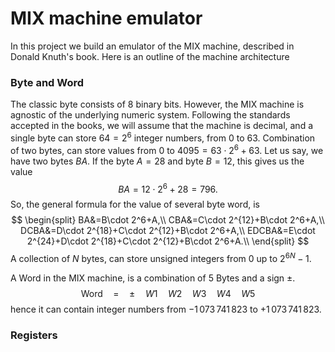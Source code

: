 # MIX machine emulator

In this project we build an emulator of the MIX machine, described in Donald Knuth's book.
Here is an outline of the machine architecture

### Byte and Word
The classic byte consists of $8$ binary bits. However, the MIX machine is agnostic of the 
underlying numeric system. Following the standards accepted in the books, we will assume that
the machine is decimal, and a single byte can store $64=2^6$ integer numbers, from $0$ 
to $63$. Combination of two bytes, can store values from $0$ to $4095=63\cdot 2^6+63$.
Let us say, we have two bytes $BA$. If the byte $A=28$ and byte $B=12$, this gives us the value
$$
    BA=12\cdot 2^6+28=796.
$$
So, the general formula for the value of several byte word, is
$$
    \begin{split}
        BA&=B\cdot 2^6+A,\\
        CBA&=C\cdot 2^{12}+B\cdot 2^6+A,\\
        DCBA&=D\cdot 2^{18}+C\cdot 2^{12}+B\cdot 2^6+A,\\
        EDCBA&=E\cdot 2^{24}+D\cdot 2^{18}+C\cdot 2^{12}+B\cdot 2^6+A.\\
    \end{split}
$$
A collection of $N$ bytes, can store unsigned integers from $0$ up to $2^{6N}-1$.

A Word in the MIX machine, is a combination of $5$ Bytes and a sign $\pm$.
$$
\text{Word}\quad=\quad\pm\quad W1\quad W2\quad W3\quad W4\quad W5
$$
hence it can contain integer numbers from $-1\,073\,741\,823$ to $+1\,073\,741\,823$.

### Registers

